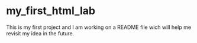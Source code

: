 # my_first_html_lab
This is my first project and I am working on a README file wich will help me revisit my idea in the future.
